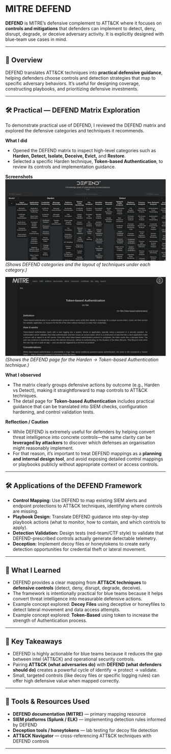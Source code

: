 # MITRE DEFEND

**DEFEND** is MITRE’s defensive complement to ATT&CK where it focuses on **controls and mitigations** that defenders can implement to detect, deny, disrupt, degrade, or deceive adversary activity. It is explicitly designed with blue-team use cases in mind.

---

## 🧭 Overview
DEFEND translates ATT&CK techniques into **practical defensive guidance**, helping defenders choose controls and detection strategies that map to specific adversary behaviors. It’s useful for designing coverage, constructing playbooks, and prioritizing defensive investments.

---

## 🛠 Practical — DEFEND Matrix Exploration

To demonstrate practical use of DEFEND, I reviewed the DEFEND matrix and explored the defensive categories and techniques it recommends.

**What I did**
- Opened the DEFEND matrix to inspect high-level categories such as **Harden, Detect, Isolate, Deceive, Evict,** and **Restore**.  
- Selected a specific Harden technique, **Token-based Authentication**, to review its controls and implementation guidance.

**Screenshots**
![DEFEND matrix overview](./screenshots/Defend_1.png)  
*(Shows DEFEND categories and the layout of techniques under each category.)*

![Token-based Authentication detail](./screenshots/Defend_2.png)  
*(Shows the DEFEND page for the Harden → Token-based Authentication technique.)*

**What I observed**
- The matrix clearly groups defensive actions by outcome (e.g., Harden vs Detect), making it straightforward to map controls to ATT&CK techniques.  
- The detail page for **Token-based Authentication** includes practical guidance that can be translated into SIEM checks, configuration hardening, and control validation tests.

**Reflection / Caution**
- While DEFEND is extremely useful for defenders by helping convert threat intelligence into concrete controls—the same clarity can be **leveraged by attackers** to discover which defenses an organisation might reasonably implement.  
- For that reason, it’s important to treat DEFEND mappings as a **planning and internal design tool**, and avoid exposing detailed control mappings or playbooks publicly without appropriate context or access controls.

---

## 🛠 Applications of the DEFEND Framework
- **Control Mapping:** Use DEFEND to map existing SIEM alerts and endpoint protections to ATT&CK techniques, identifying where controls are missing.  
- **Playbook Design:** Translate DEFEND guidance into step-by-step playbook actions (what to monitor, how to contain, and which controls to apply).  
- **Detection Validation:** Design tests (red-team/CTF style) to validate that DEFEND-prescribed controls actually generate detectable telemetry.  
- **Deception:** Implement decoy files or honeytokens to create early detection opportunities for credential theft or lateral movement.

---

## 🔎 What I Learned
- DEFEND provides a clear mapping from **ATT&CK techniques** to **defensive controls** (detect, deny, disrupt, degrade, deceive).  
- The framework is intentionally practical for blue teams because it helps convert threat intelligence into measurable defensive actions.  
- Example concept explored: **Decoy Files** using deceptive or honeyfiles to detect lateral movement and data access attempts.
- Example concept explored: **Token-Based** using token to increase the strength of Authentication process.

---

## 📌 Key Takeaways
- DEFEND is highly actionable for blue teams because it reduces the gap between intel (ATT&CK) and operational security controls.  
- Pairing **ATT&CK (what adversaries do)** with **DEFEND (what defenders should do)** creates a powerful cycle of identify → protect → validate.  
- Small, targeted controls (like decoy files or specific logging rules) can offer high defensive value when mapped correctly.

---

## 🔧 Tools & Resources Used
- **DEFEND documentation (MITRE)** — primary mapping resource  
- **SIEM platforms (Splunk / ELK)** — implementing detection rules informed by DEFEND  
- **Deception tools / honeytokens** — lab testing for decoy file detection  
- **ATT&CK Navigator** — cross-referencing ATT&CK techniques with DEFEND controls

---
